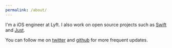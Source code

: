 ```yaml
---
permalink: /about/
---
```


I'm a iOS engineer at Lyft. I also work on open source projects such as
[Swift][swift] and [Just][just].

You can follow me on [twitter][twitter] and [github][github] for more frequent
updates.

[swift]: https://github.com/apple/swift/commits?author=dduan
[just]: https://justhttp.net
[twitter]: https://twitter.com/daniel_duan
[github]: https://github.com/dduan
